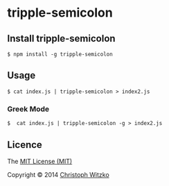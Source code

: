 # tripple-semicolon

## Install tripple-semicolon

    $ npm install -g tripple-semicolon

## Usage

    $ cat index.js | tripple-semicolon > index2.js

### Greek Mode

    $  cat index.js | tripple-semicolon -g > index2.js

## Licence

The [MIT License (MIT)](http://opensource.org/licenses/MIT)

Copyright © 2014 [Christoph Witzko](https://twitter.com/christophwitzko)
